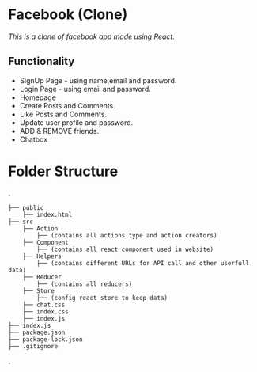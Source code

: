 # Facebook (Clone)
*This is a clone of facebook app made using React.*

## Functionality
* SignUp Page - using name,email and password.
* Login Page - using email and password.
* Homepage
* Create Posts and Comments.
* Like Posts and Comments.
* Update user profile and password.
* ADD & REMOVE friends.
* Chatbox

# Folder Structure

.

    ├── public
        ├── index.html
    ├── src
        ├── Action
            ├── (contains all actions type and action creators)
        ├── Component
            ├── (contains all react component used in website)
        ├── Helpers
            ├── (contains different URLs for API call and other userfull data)
        ├── Reducer
            ├── (contains all reducers)
        ├── Store
            ├── (config react store to keep data)
        ├── chat.css
        ├── index.css
        ├── index.js
    ├── index.js
    ├── package.json
    ├── package-lock.json
    ├── .gitignore

.
